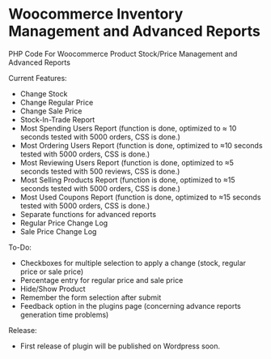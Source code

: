 # Woocommerce Inventory Management and Advanced Reports
PHP Code For Woocommerce Product Stock/Price Management and Advanced Reports

Current Features:

- Change Stock
- Change Regular Price
- Change Sale Price
- Stock-In-Trade Report
- Most Spending Users Report (function is done, optimized to ≈ 10 seconds tested with 5000 orders, CSS is done.)
- Most Ordering Users Report (function is done, optimized to ≈10 seconds tested with 5000 orders, CSS is done.)
- Most Reviewing Users Report (function is done, optimized to ≈5 seconds tested with 500 reviews, CSS is done.)
- Most Selling Products Report (function is done, optimized to ≈15 seconds tested with 5000 orders, CSS is done.)
- Most Used Coupons Report (function is done, optimized to ≈15 seconds tested with 5000 orders, CSS is done.)
- Separate functions for advanced reports
- Regular Price Change Log
- Sale Price Change Log

To-Do:

- Checkboxes for multiple selection to apply a change (stock, regular price or sale price)
- Percentage entry for regular price and sale price
- Hide/Show Product
- Remember the form selection after submit
- Feedback option in the plugins page (concerning advance reports generation time problems)

Release:

- First release of plugin will be published on Wordpress soon.
